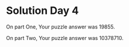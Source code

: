 # Solution Day 4

On part One, Your puzzle answer was 19855.

On part Two, Your puzzle answer was 10378710.